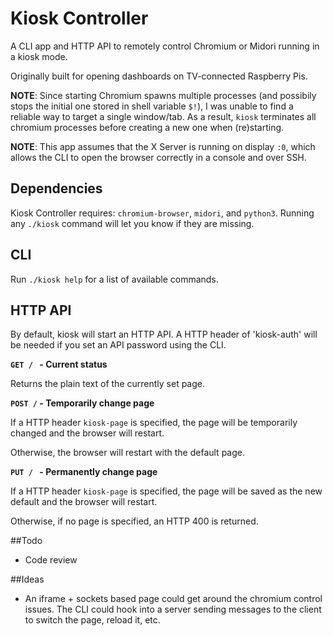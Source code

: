 Kiosk Controller
================

A CLI app and HTTP API to remotely control Chromium or Midori running in a kiosk mode.

Originally built for opening dashboards on TV-connected Raspberry Pis.

**NOTE**: Since starting Chromium spawns multiple processes (and possibily stops the initial one stored in shell variable `$!`), I was unable to find a reliable way to target a single window/tab. As a result, `kiosk` terminates all chromium processes before creating a new one when (re)starting.

**NOTE**: This app assumes that the X Server is running on display `:0`, which allows the CLI to open the browser correctly in a console and over SSH.

## Dependencies

Kiosk Controller requires: `chromium-browser`, `midori`, and `python3`. Running any `./kiosk` command will let you know if they are missing.

## CLI

Run `./kiosk help` for a list of available commands.

## HTTP API

By default, kiosk will start an HTTP API. A HTTP header of 'kiosk-auth' will be needed if you set an API password using the CLI.

**`GET / ` - Current status**

Returns the plain text of the currently set page.

**`POST /` - Temporarily change page**

If a HTTP header `kiosk-page` is specified, the page will be temporarily changed and the browser will restart.

Otherwise, the browser will restart with the default page.

**`PUT / ` - Permanently change page**

If a HTTP header `kiosk-page` is specified, the page will be saved as the new default and the browser will restart.

Otherwise, if no page is specified, an HTTP 400 is returned.

##Todo

- Code review

##Ideas

- An iframe + sockets based page could get around the chromium control issues. The CLI could hook into a server sending messages to the client to switch the page, reload it, etc.

